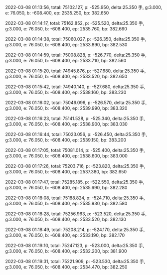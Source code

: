 2022-03-08 01:13:56, total: 75102.127, p: -525.950, delta:25.350 手, g:3.000, e: 76.050, b: -608.400, ep: 2535.250, bp: 382.650

2022-03-08 01:14:17, total: 75162.852, p: -525.520, delta:25.350 手, g:3.000, e: 76.050, b: -608.400, ep: 2535.760, bp: 382.660

2022-03-08 01:14:38, total: 75060.027, p: -526.350, delta:25.350 手, g:3.000, e: 76.050, b: -608.400, ep: 2533.890, bp: 382.530

2022-03-08 01:14:59, total: 75008.828, p: -526.770, delta:25.350 手, g:3.000, e: 76.050, b: -608.400, ep: 2533.710, bp: 382.560

2022-03-08 01:15:20, total: 74945.876, p: -527.680, delta:25.350 手, g:3.000, e: 76.050, b: -608.400, ep: 2533.520, bp: 382.650

2022-03-08 01:15:42, total: 74940.140, p: -527.680, delta:25.350 手, g:3.000, e: 76.050, b: -608.400, ep: 2538.160, bp: 383.230

2022-03-08 01:16:02, total: 75046.096, p: -526.570, delta:25.350 手, g:3.000, e: 76.050, b: -608.400, ep: 2539.990, bp: 383.320

2022-03-08 01:16:23, total: 75141.528, p: -525.340, delta:25.350 手, g:3.000, e: 76.050, b: -608.400, ep: 2538.900, bp: 383.030

2022-03-08 01:16:44, total: 75023.056, p: -526.450, delta:25.350 手, g:3.000, e: 76.050, b: -608.400, ep: 2539.150, bp: 383.200

2022-03-08 01:17:05, total: 75081.014, p: -525.400, delta:25.350 手, g:3.000, e: 76.050, b: -608.400, ep: 2538.600, bp: 383.000

2022-03-08 01:17:26, total: 75203.716, p: -523.820, delta:25.350 手, g:3.000, e: 76.050, b: -608.400, ep: 2537.380, bp: 382.650

2022-03-08 01:17:47, total: 75285.185, p: -522.550, delta:25.350 手, g:3.000, e: 76.050, b: -608.400, ep: 2535.690, bp: 382.280

2022-03-08 01:18:08, total: 75188.824, p: -524.710, delta:25.350 手, g:3.000, e: 76.050, b: -608.400, ep: 2535.930, bp: 382.580

2022-03-08 01:18:28, total: 75256.963, p: -523.520, delta:25.350 手, g:3.000, e: 76.050, b: -608.400, ep: 2533.520, bp: 382.130

2022-03-08 01:18:49, total: 75208.214, p: -524.170, delta:25.350 手, g:3.000, e: 76.050, b: -608.400, ep: 2533.190, bp: 382.170

2022-03-08 01:19:10, total: 75247.123, p: -523.000, delta:25.350 手, g:3.000, e: 76.050, b: -608.400, ep: 2532.200, bp: 381.900

2022-03-08 01:19:31, total: 75221.909, p: -523.530, delta:25.350 手, g:3.000, e: 76.050, b: -608.400, ep: 2534.470, bp: 382.250